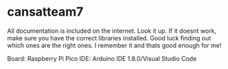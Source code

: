 # cansatteam7

All documentation is included on the internet. Look it up.
If it doesnt work, make sure you have the correct libraries 
installed. Good luck finding out which ones are the right ones.
I remember it and thats good enough for me! 

Board: Raspberry Pi Pico
IDE: Arduino IDE 1.8.0/Visual Studio Code
